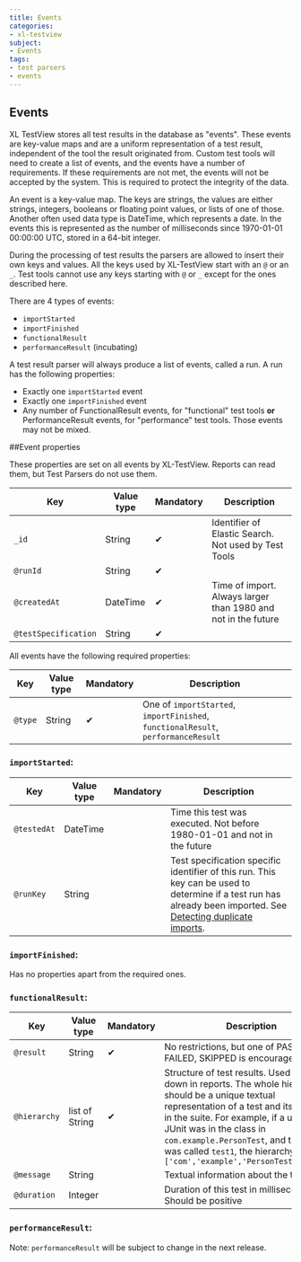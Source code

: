 ```yaml
---
title: Events
categories:
- xl-testview
subject:
- Events
tags:
- test parsers
- events
---
```

## Events
XL TestView stores all test results in the database as "events". These events are key-value maps and are a uniform representation of a test result, independent of the tool the result originated from. Custom test tools will need to create a list of events, and the events have a number of requirements. If these requirements are not met, the events will not be accepted by the system. This is required to protect the integrity of the data.

An event is a key-value map. The keys are strings, the values are either strings, integers, booleans or floating point values, or lists of one of those. Another often used data type is DateTime, which represents a date. In the events this is represented as the number of milliseconds since 1970-01-01 00:00:00 UTC, stored in a 64-bit integer. 

During the processing of test results the parsers are allowed to insert their own keys and values. All the keys used by XL-TestView start with an `@` or an `_`. Test tools cannot use any keys starting with `@` or `_` except for the ones described here.

There are 4 types of events:

* `importStarted`
* `importFinished`
* `functionalResult`
* `performanceResult` (incubating)

A test result parser will always produce a list of events, called a run. A run has the following properties:

* Exactly one `importStarted` event
* Exactly one `importFinished` event
* Any number of FunctionalResult events, for "functional" test tools **or** PerformanceResult events, for "performance" test tools. Those events may not be mixed.

##Event properties

These properties are set on all events by XL-TestView. Reports can read them, but Test Parsers do not use them.

| Key        | Value type       | Mandatory  |  Description | 
|------------|------------------|------------|--------------|
| `_id`|String|✔|Identifier of Elastic Search. Not used by Test Tools|
|  `@runId`|String|✔||
|  `@createdAt`	|	DateTime	|✔	| 		Time of import. Always larger than 1980 and not in the future|
|  `@testSpecification`	|String	|✔||

All events have the following required properties:

| Key        | Value type       | Mandatory  |  Description | 
|------------|------------------|------------|--------------|
|  `@type`	|String	| ✔|One of `importStarted`, `importFinished`, `functionalResult`, `performanceResult`	|

### `importStarted`:

| Key        | Value type       | Mandatory  |  Description | 
|------------|------------------|------------|--------------|
|  `@testedAt`	|DateTime	|	|		Time this test was executed. Not before 1980-01-01 and not in the future
| `@runKey` |String||Test specification specific identifier of this run. This key can be used to determine if a test run has already been imported. See [Detecting duplicate imports](/xl-testview/how-to/detect-duplicate-imports.html).

### `importFinished`:

Has no properties apart from the required ones.

### `functionalResult`:

| Key        | Value type       | Mandatory  |  Description | 
|------------|------------------|------------|--------------|
|  `@result`	|String	|✔		|	No restrictions, but one of PASSED, FAILED, SKIPPED is encouraged.|
|  `@hierarchy`	|list of String	|✔		|Structure of test results. Used for drill down in reports. The whole hierarchy should be a unique textual representation of a test and its position in the suite. For example, if a unit test in JUnit was in the class in `com.example.PersonTest`, and the test was called `test1`, the hierarchy would be `['com','example','PersonTest','test1']`|
|  `@message`	|String	|	|  Textual information about the test result|
|  `@duration`	|	Integer|	|	Duration of this test in milliseconds. Should be positive| 

### `performanceResult`:

Note: `performanceResult` will be subject to change in the next release.
